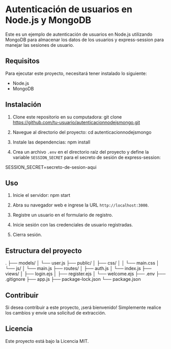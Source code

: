 # Autenticación de usuarios en Node.js y MongoDB

Este es un ejemplo de autenticación de usuarios en Node.js utilizando MongoDB para almacenar los datos de los usuarios y express-session para manejar las sesiones de usuario.

## Requisitos

Para ejecutar este proyecto, necesitará tener instalado lo siguiente:

- Node.js
- MongoDB

## Instalación

1. Clone este repositorio en su computadora:
git clone https://github.com/tu-usuario/autenticacionnodejsmongo.git


2. Navegue al directorio del proyecto:
cd autenticacionnodejsmongo


3. Instale las dependencias:
npm install


4. Crea un archivo `.env` en el directorio raíz del proyecto y define la variable `SESSION_SECRET` para el secreto de sesión de express-session:

SESSION_SECRET=secreto-de-sesion-aqui


## Uso

1. Inicie el servidor:
npm start


2. Abra su navegador web e ingrese la URL `http://localhost:3000`.

3. Registre un usuario en el formulario de registro.

4. Inicie sesión con las credenciales de usuario registradas.

5. Cierra sesión.

## Estructura del proyecto

.
├── models/
│   └── user.js
├── public/
│   ├── css/
│   │   └── main.css
│   └── js/
│       └── main.js
├── routes/
│   ├── auth.js
│   └── index.js
├── views/
│   ├── login.ejs
│   ├── register.ejs
│   └── welcome.ejs
├── .env
├── .gitignore
├── app.js
├── package-lock.json
└── package.json


## Contribuir

Si desea contribuir a este proyecto, ¡será bienvenido! Simplemente realice los cambios y envíe una solicitud de extracción.

## Licencia

Este proyecto está bajo la Licencia MIT.
